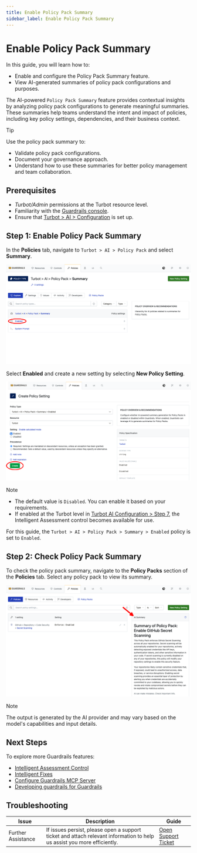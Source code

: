 ```yaml
---
title: Enable Policy Pack Summary
sidebar_label: Enable Policy Pack Summary
---
```


# Enable Policy Pack Summary

In this guide, you will learn how to:

- Enable and configure the Policy Pack Summary feature.
- View AI-generated summaries of policy pack configurations and purposes.

The AI-powered `Policy Pack Summary` feature provides contextual insights by analyzing policy pack configurations to generate meaningful summaries. These summaries help teams understand the intent and impact of policies, including key policy settings, dependencies, and their business context.

> [!TIP]
> Use the policy pack summary to:
> - Validate policy pack configurations.
> - Document your governance approach.
> - Understand how to use these summaries for better policy management and team collaboration.

## Prerequisites

- *Turbot/Admin* permissions at the Turbot resource level.
- Familiarity with the [Guardrails console](https://turbot.com/guardrails/docs/getting-started/).
- Ensure that [Turbot > AI > Configuration](/guardrails/docs/guides/using-guardrails/ai/ai-configuration) is set up.

## Step 1: Enable Policy Pack Summary

In the **Policies** tab, navigate to `Turbot > AI > Policy Pack` and select **Summary**.

![Navigate to Policy Pack Summary](./turbot-ai-policy-pack-summary.png)

Select **Enabled** and create a new setting by selecting **New Policy Setting**.

![Policy Pack Summary Enabled](./turbot-ai-policy-pack-summary-enabled.png)

> [!NOTE]
> - The default value is `Disabled`. You can enable it based on your requirements.
> - If enabled at the Turbot level in [Turbot AI Configuration > Step 7](/guardrails/docs/guides/using-guardrails/ai/ai-configuration#step-7-enable-configuration), the Intelligent Assessment control becomes available for use.

For this guide, the `Turbot > AI > Policy Pack > Summary > Enabled` policy is set to `Enabled`.

## Step 2: Check Policy Pack Summary

To check the policy pack summary, navigate to the **Policy Packs** section of the **Policies** tab. Select any policy pack to view its summary.

![Policy Pack Summary](./turbot-ai-policy-pack-summary-response.png)

> [!NOTE]
> The output is generated by the AI provider and may vary based on the model's capabilities and input details.

## Next Steps

To explore more Guardrails features:

- [Intelligent Assessment Control](/guardrails/docs/guides/using-guardrails/ai/enable-intelligent-assessment)
- [Intelligent Fixes](/guardrails/docs/guides/using-guardrails/ai/enable-intelligent-fixes)
- [Configure Guardrails MCP Server](/guardrails/docs/guides/using-guardrails/ai/install-mcp)
- [Developing guardrails for Guardrails](/guardrails/docs/guides/developers/)


## Troubleshooting

| Issue                  | Description                                                                                                                   | Guide                                      |
|------------------------|-------------------------------------------------------------------------------------------------------------------------------|--------------------------------------------|
| Further Assistance     | If issues persist, please open a support ticket and attach relevant information to help us assist you more efficiently.       | [Open Support Ticket](https://support.turbot.com) |